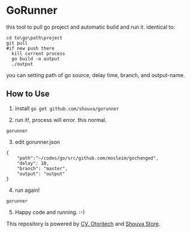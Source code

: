 # GoRunner
this tool to pull go project and automatic build and run it. identical to:
```
cd to\go\path\project
git pull 
#if new push there
  kill current process
  go build -o output
  ./output

```

you can setting path of go source, delay time, branch, and output-name.

## How to Use

  1. install
     ```go get github.com/shouva/gorunner```
   
  2. run it!, process will error. this normal.
  ```
  gorunner
  ```
  3. edit gorunner.json
  ```
  {
      "path":"~/codes/go/src/github.com/mosleim/gochanged",
      "delay": 10,
      "branch": "master",
      "output": "output"
  }
  ```
  4. run again!
  ```
  gorunner
  ```
  5. Happy code and running. :-)


This repository is powered by [CV. Otoritech](https://otoritech.com) and [Shouva Store](https://shouva.com).